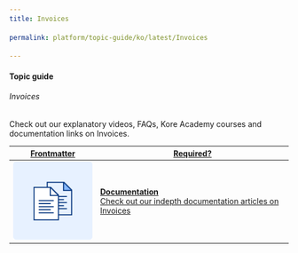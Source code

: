 ```yaml
---
title: Invoices

permalink: platform/topic-guide/ko/latest/Invoices

---
```


#### Topic guide
###### Invoices

  Check out our explanatory videos, FAQs, Kore Academy courses and documentation links on Invoices.



<a class="doc-link" target="_blank" href="https://developer.kore.ai/docs/bots/bot-settings/plan-usage/invoices/">
 

| Frontmatter | Required? |
|-------------|-------------|
| ![alt text](images/docIcon.svg "Title") | **Documentation**  <br /> Check out our indepth documentation articles on Invoices | 


</a>
